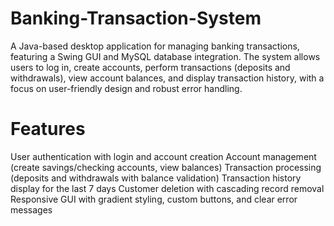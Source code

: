 # Banking-Transaction-System
A Java-based desktop application for managing banking transactions, featuring a Swing GUI and MySQL database integration. The system allows users to log in, create accounts, perform transactions (deposits and withdrawals), view account balances, and display transaction history, with a focus on user-friendly design and robust error handling.

# Features
User authentication with login and account creation
Account management (create savings/checking accounts, view balances)
Transaction processing (deposits and withdrawals with balance validation)
Transaction history display for the last 7 days
Customer deletion with cascading record removal
Responsive GUI with gradient styling, custom buttons, and clear error messages
